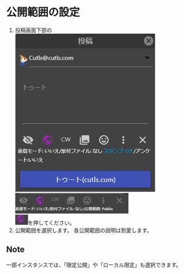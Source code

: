 # 公開範囲の設定

1. 投稿画面下部の  
![toot3](https://raw.githubusercontent.com/cutls/TheDeskDocs/master/media/toot3.png)  
![toot7](https://raw.githubusercontent.com/cutls/TheDeskDocs/master/media/toot7.png)  
![toot10](https://raw.githubusercontent.com/cutls/TheDeskDocs/master/media/toot10.png)を押してください。
2. 公開範囲を選択します。 各公開範囲の説明は割愛します。

## Note

一部インスタンスでは、「限定公開」や「ローカル限定」も選択できます。


